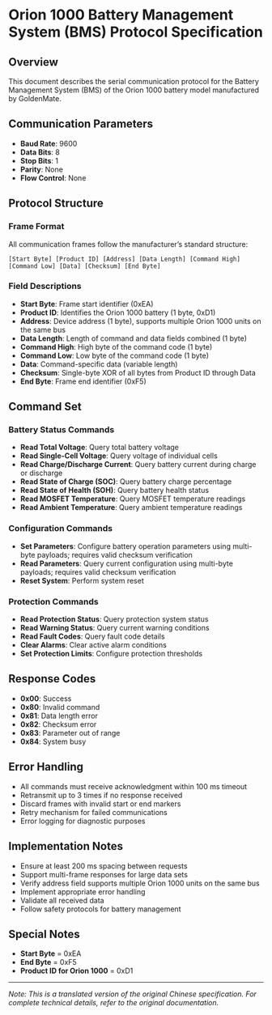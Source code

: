 # Orion 1000 Battery Management System (BMS) Protocol Specification

## Overview
This document describes the serial communication protocol for the Battery Management System (BMS) of the Orion 1000 battery model manufactured by GoldenMate.

## Communication Parameters
- **Baud Rate**: 9600
- **Data Bits**: 8
- **Stop Bits**: 1
- **Parity**: None
- **Flow Control**: None

## Protocol Structure

### Frame Format
All communication frames follow the manufacturer’s standard structure:
```
[Start Byte] [Product ID] [Address] [Data Length] [Command High] [Command Low] [Data] [Checksum] [End Byte]
```

### Field Descriptions
- **Start Byte**: Frame start identifier (0xEA)
- **Product ID**: Identifies the Orion 1000 battery (1 byte, 0xD1)
- **Address**: Device address (1 byte), supports multiple Orion 1000 units on the same bus
- **Data Length**: Length of command and data fields combined (1 byte)
- **Command High**: High byte of the command code (1 byte)
- **Command Low**: Low byte of the command code (1 byte)
- **Data**: Command-specific data (variable length)
- **Checksum**: Single-byte XOR of all bytes from Product ID through Data
- **End Byte**: Frame end identifier (0xF5)

## Command Set

### Battery Status Commands
- **Read Total Voltage**: Query total battery voltage
- **Read Single-Cell Voltage**: Query voltage of individual cells
- **Read Charge/Discharge Current**: Query battery current during charge or discharge
- **Read State of Charge (SOC)**: Query battery charge percentage
- **Read State of Health (SOH)**: Query battery health status
- **Read MOSFET Temperature**: Query MOSFET temperature readings
- **Read Ambient Temperature**: Query ambient temperature readings

### Configuration Commands
- **Set Parameters**: Configure battery operation parameters using multi-byte payloads; requires valid checksum verification
- **Read Parameters**: Query current configuration using multi-byte payloads; requires valid checksum verification
- **Reset System**: Perform system reset

### Protection Commands
- **Read Protection Status**: Query protection system status
- **Read Warning Status**: Query current warning conditions
- **Read Fault Codes**: Query fault code details
- **Clear Alarms**: Clear active alarm conditions
- **Set Protection Limits**: Configure protection thresholds

## Response Codes
- **0x00**: Success
- **0x80**: Invalid command
- **0x81**: Data length error
- **0x82**: Checksum error
- **0x83**: Parameter out of range
- **0x84**: System busy

## Error Handling
- All commands must receive acknowledgment within 100 ms timeout
- Retransmit up to 3 times if no response received
- Discard frames with invalid start or end markers
- Retry mechanism for failed communications
- Error logging for diagnostic purposes

## Implementation Notes
- Ensure at least 200 ms spacing between requests
- Support multi-frame responses for large data sets
- Verify address field supports multiple Orion 1000 units on the same bus
- Implement appropriate error handling
- Validate all received data
- Follow safety protocols for battery management

## Special Notes
- **Start Byte** = 0xEA
- **End Byte** = 0xF5
- **Product ID for Orion 1000** = 0xD1

---
*Note: This is a translated version of the original Chinese specification. For complete technical details, refer to the original documentation.*